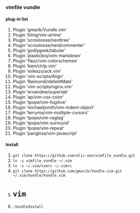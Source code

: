### vimfile vundle

#### plug-in list
1. Plugin 'gmarik/Vundle.vim'
1. Plugin 'bling/vim-airline'
1. Plugin 'scrooloose/nerdtree'
1. Plugin 'scrooloose/nerdcommenter'
1. Plugin 'godlygeek/tabular'
1. Plugin 'plasticboy/vim-markdown'
1. Plugin 'flazz/vim-colorschemes'
1. Plugin 'kien/ctrlp.vim'
1. Plugin 'mileszs/ack.vim'
1. Plugin 'vim-scripts/Align'
1. Plugin 'Raimondi/delimitMate'
1. Plugin 'vim-scripts/nginx.vim'
1. Plugin 'ervandew/supertab'
1. Plugin 'ap/vim-css-color'
1. Plugin 'tpope/vim-fugitive'
1. Plugin 'michaeljsmith/vim-indent-object'
1. Plugin 'terryma/vim-multiple-cursors'
1. Plugin 'tpope/vim-ragtag'
1. Plugin 'tpope/vim-surround'
1. Plugin 'tpope/vim-repeat'
1. Plugin 'pangloss/vim-javascript'


#### Install
1. ``` git clone https://github.com/elic-eon/vimfile_vundle.git ```  
2. ``` ln -s vimfile_vundle ~/.vim ```
3. ``` ln -s ~/.vim/vimrc ~/.vimrc ```
4. ``` git clone https://github.com/gmarik/Vundle.vim.git ~/.vim/bundle/Vundle.vim ```
5. # ``` vim ```
6. ``` :VundleInstall ```
